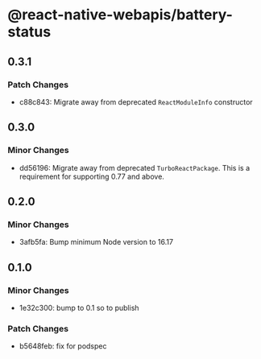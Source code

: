 # @react-native-webapis/battery-status

## 0.3.1

### Patch Changes

- c88c843: Migrate away from deprecated `ReactModuleInfo` constructor

## 0.3.0

### Minor Changes

- dd56196: Migrate away from deprecated `TurboReactPackage`. This is a
  requirement for supporting 0.77 and above.

## 0.2.0

### Minor Changes

- 3afb5fa: Bump minimum Node version to 16.17

## 0.1.0

### Minor Changes

- 1e32c300: bump to 0.1 so to publish

### Patch Changes

- b5648feb: fix for podspec
